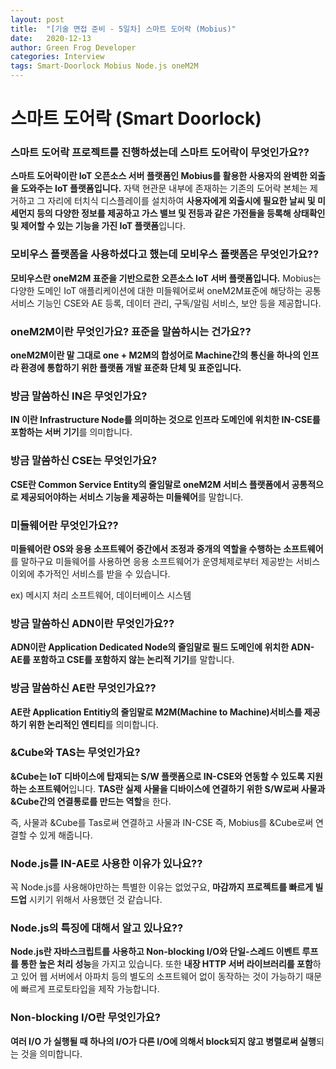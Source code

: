 ```yaml
---
layout: post
title:  "[기술 면접 준비 - 5일차] 스마트 도어락 (Mobius)"
date:   2020-12-13
author: Green Frog Developer
categories: Interview
tags: Smart-Doorlock Mobius Node.js oneM2M
---
```


# 스마트 도어락 (Smart Doorlock)

### 스마트 도어락 프로젝트를 진행하셨는데 스마트 도어락이 무엇인가요??

**스마트 도어락이란 IoT 오픈소스 서버 플랫폼인 Mobius를 활용한 사용자의 완벽한 외출을 도와주는 IoT 플랫폼입니다.** 자택 현관문 내부에 존재하는 기존의 도어락 본체는 제거하고 그 자리에 터치식 디스플레이를 설치하여 **사용자에게 외출시에 필요한 날씨 및 미세먼지 등의 다양한 정보를 제공하고 가스 밸브 및 전등과 같은 가전들을 등록해 상태확인 및 제어할 수 있는 기능을 가진 IoT 플랫폼**입니다.

### 모비우스 플랫폼을 사용하셨다고 했는데 모비우스 플랫폼은 무엇인가요??

**모비우스란 oneM2M 표준을 기반으로한 오픈소스 IoT 서버 플랫폼입니다.** Mobius는 다양한 도메인 IoT 애플리케이션에 대한 미들웨어로써 oneM2M표준에 해당하는 공통 서비스 기능인 CSE와 AE 등록, 데이터 관리, 구독/알림 서비스, 보안 등을 제공합니다.

### oneM2M이란 무엇인가요? 표준을 말씀하시는 건가요??

**oneM2M이란 말 그대로 one + M2M의 합성어로 Machine간의 통신을 하나의 인프라 환경에 통합하기 위한 플랫폼 개발 표준화 단체 및 표준입니다.**

<!-- **산업별로 파편화된 서비스 플랫폼 개발 구조에서 벗어나 응용서비스 인프라 환경을 통합하는 사물인터넷 공동서비스 플랫폼 개발을 위한 표준화 단체 및 표준입니다.** -->

### 방금 말씀하신 IN은 무엇인가요?

**IN 이란 Infrastructure Node를 의미하는 것으로 인프라 도메인에 위치한 IN-CSE를 포함하는 서버 기기**를 의미합니다.

### 방금 말씀하신 CSE는 무엇인가요?

**CSE란 Common Service Entity의 줄임말로 oneM2M 서비스 플랫폼에서 공통적으로 제공되어야하는 서비스 기능을 제공하는 미들웨어**를 말합니다.

### 미들웨어란 무엇인가요??

**미들웨어란 OS와 응용 소프트웨어 중간에서 조정과 중개의 역할을 수행하는 소프트웨어**를 말하구요 미들웨어를 사용하면 응용 소프트웨어가 운영체제로부터 제공받는 서비스 이외에 추가적인 서비스를 받을 수 있습니다.

ex) 메시지 처리 소프트웨어, 데이터베이스 시스템

### 방금 말씀하신 ADN이란 무엇인가요??

**ADN이란 Application Dedicated Node의 줄임말로 필드 도메인에 위치한 ADN-AE를 포함하고 CSE를 포함하지 않는 논리적 기기**를 말합니다.

### 방금 말씀하신 AE란 무엇인가요??

**AE란 Application Entitiy의 줄임말로 M2M(Machine to Machine)서비스를 제공하기 위한 논리적인 엔티티**를 의미합니다.

### &Cube와 TAS는 무엇인가요?

**&Cube는 IoT 디바이스에 탑재되는 S/W 플랫폼으로 IN-CSE와 연동할 수 있도록 지원하는 소프트웨어**입니다. **TAS란 실제 사물을 디바이스에 연결하기 위한 S/W로써 사물과 &Cube간의 연결통로를 만드는 역할**을 한다.

즉, 사물과 &Cube를 Tas로써 연결하고 사물과 IN-CSE 즉, Mobius를 &Cube로써 연결할 수 있게 해줍니다.

### Node.js를 IN-AE로 사용한 이유가 있나요??

꼭 Node.js를 사용해야만하는 특별한 이유는 없었구요, **마감까지 프로젝트를 빠르게 빌드업** 시키기 위해서 사용했던 것 같습니다.

### Node.js의 특징에 대해서 알고 있나요??

**Node.js란 자바스크립트를 사용하고 Non-blocking I/O와 단일-스레드 이벤트 루프를 통한 높은 처리 성능**을 가지고 있습니다. 또한 **내장 HTTP 서버 라이브러리를 포함**하고 있어 웹 서버에서 아파치 등의 별도의 소프트웨어 없이 동작하는 것이 가능하기 때문에 빠르게 프로토타입을 제작 가능합니다.

### Non-blocking I/O란 무엇인가요?

**여러 I/O 가 실행될 때 하나의 I/O가 다른 I/O에 의해서 block되지 않고 병렬로써 실행**되는 것을 의미합니다.